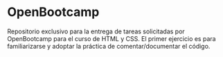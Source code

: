 # OpenBootcamp
Repositorio exclusivo para la entrega de tareas solicitadas por OpenBootcamp para el curso de HTML y CSS.
El primer ejercicio es para familiarizarse y adoptar la práctica de comentar/documentar el código. 
